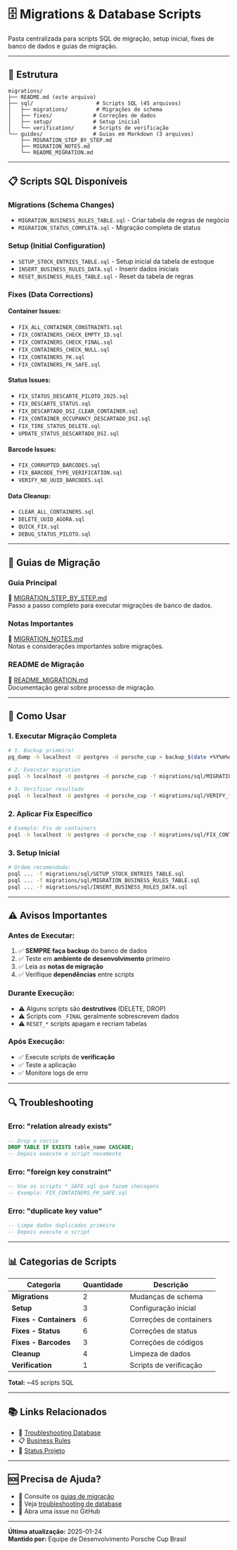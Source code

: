 # 🗄️ Migrations & Database Scripts

Pasta centralizada para scripts SQL de migração, setup inicial, fixes de banco de dados e guias de migração.

---

## 📂 Estrutura

```
migrations/
├── README.md (este arquivo)
├── sql/                    # Scripts SQL (45 arquivos)
│   ├── migrations/         # Migrações de schema
│   ├── fixes/             # Correções de dados
│   ├── setup/             # Setup inicial
│   └── verification/      # Scripts de verificação
└── guides/                # Guias em Markdown (3 arquivos)
    ├── MIGRATION_STEP_BY_STEP.md
    ├── MIGRATION_NOTES.md
    └── README_MIGRATION.md
```

---

## 📋 Scripts SQL Disponíveis

### **Migrations (Schema Changes)**
- `MIGRATION_BUSINESS_RULES_TABLE.sql` - Criar tabela de regras de negócio
- `MIGRATION_STATUS_COMPLETA.sql` - Migração completa de status

### **Setup (Initial Configuration)**
- `SETUP_STOCK_ENTRIES_TABLE.sql` - Setup inicial da tabela de estoque
- `INSERT_BUSINESS_RULES_DATA.sql` - Inserir dados iniciais
- `RESET_BUSINESS_RULES_TABLE.sql` - Reset da tabela de regras

### **Fixes (Data Corrections)**

#### Container Issues:
- `FIX_ALL_CONTAINER_CONSTRAINTS.sql`
- `FIX_CONTAINERS_CHECK_EMPTY_ID.sql`
- `FIX_CONTAINERS_CHECK_FINAL.sql`
- `FIX_CONTAINERS_CHECK_NULL.sql`
- `FIX_CONTAINERS_FK.sql`
- `FIX_CONTAINERS_FK_SAFE.sql`

#### Status Issues:
- `FIX_STATUS_DESCARTE_PILOTO_2025.sql`
- `FIX_DESCARTE_STATUS.sql`
- `FIX_DESCARTADO_DSI_CLEAR_CONTAINER.sql`
- `FIX_CONTAINER_OCCUPANCY_DESCARTADO_DSI.sql`
- `FIX_TIRE_STATUS_DELETE.sql`
- `UPDATE_STATUS_DESCARTADO_DSI.sql`

#### Barcode Issues:
- `FIX_CORRUPTED_BARCODES.sql`
- `FIX_BARCODE_TYPE_VERIFICATION.sql`
- `VERIFY_NO_UUID_BARCODES.sql`

#### Data Cleanup:
- `CLEAR_ALL_CONTAINERS.sql`
- `DELETE_UUID_AGORA.sql`
- `QUICK_FIX.sql`
- `DEBUG_STATUS_PILOTO.sql`

---

## 📖 Guias de Migração

### **Guia Principal**
📘 [MIGRATION_STEP_BY_STEP.md](./guides/MIGRATION_STEP_BY_STEP.md)  
Passo a passo completo para executar migrações de banco de dados.

### **Notas Importantes**
📝 [MIGRATION_NOTES.md](./guides/MIGRATION_NOTES.md)  
Notas e considerações importantes sobre migrações.

### **README de Migração**
📄 [README_MIGRATION.md](./guides/README_MIGRATION.md)  
Documentação geral sobre processo de migração.

---

## 🚀 Como Usar

### **1. Executar Migração Completa**

```bash
# 1. Backup primeiro!
pg_dump -h localhost -U postgres -d porsche_cup > backup_$(date +%Y%m%d).sql

# 2. Executar migration
psql -h localhost -U postgres -d porsche_cup -f migrations/sql/MIGRATION_*.sql

# 3. Verificar resultado
psql -h localhost -U postgres -d porsche_cup -f migrations/sql/VERIFY_*.sql
```

### **2. Aplicar Fix Específico**

```bash
# Exemplo: Fix de containers
psql -h localhost -U postgres -d porsche_cup -f migrations/sql/FIX_CONTAINERS_CHECK_FINAL.sql
```

### **3. Setup Inicial**

```bash
# Ordem recomendada:
psql ... -f migrations/sql/SETUP_STOCK_ENTRIES_TABLE.sql
psql ... -f migrations/sql/MIGRATION_BUSINESS_RULES_TABLE.sql
psql ... -f migrations/sql/INSERT_BUSINESS_RULES_DATA.sql
```

---

## ⚠️ Avisos Importantes

### **Antes de Executar:**
1. ✅ **SEMPRE faça backup** do banco de dados
2. ✅ Teste em **ambiente de desenvolvimento** primeiro
3. ✅ Leia as **notas de migração**
4. ✅ Verifique **dependências** entre scripts

### **Durante Execução:**
- ⚠️ Alguns scripts são **destrutivos** (DELETE, DROP)
- ⚠️ Scripts com `_FINAL` geralmente sobrescrevem dados
- ⚠️ `RESET_*` scripts apagam e recriam tabelas

### **Após Execução:**
- ✅ Execute scripts de **verificação**
- ✅ Teste a aplicação
- ✅ Monitore logs de erro

---

## 🔍 Troubleshooting

### **Erro: "relation already exists"**
```sql
-- Drop e recrie
DROP TABLE IF EXISTS table_name CASCADE;
-- Depois execute o script novamente
```

### **Erro: "foreign key constraint"**
```sql
-- Use os scripts *_SAFE.sql que fazem checagens
-- Exemplo: FIX_CONTAINERS_FK_SAFE.sql
```

### **Erro: "duplicate key value"**
```sql
-- Limpe dados duplicados primeiro
-- Depois execute o script
```

---

## 📊 Categorias de Scripts

| Categoria | Quantidade | Descrição |
|-----------|------------|-----------|
| **Migrations** | 2 | Mudanças de schema |
| **Setup** | 3 | Configuração inicial |
| **Fixes - Containers** | 6 | Correções de containers |
| **Fixes - Status** | 6 | Correções de status |
| **Fixes - Barcodes** | 3 | Correções de códigos |
| **Cleanup** | 4 | Limpeza de dados |
| **Verification** | 1 | Scripts de verificação |

**Total:** ~45 scripts SQL

---

## 📚 Links Relacionados

- 🐛 [Troubleshooting Database](/docs/troubleshooting/database/)
- 📋 [Business Rules](/docs/business/BUSINESS_RULES_SCHEMA.md)
- 🎯 [Status Projeto](/docs/releases/STATUS_PROJETO.md)

---

## 🆘 Precisa de Ajuda?

- 📖 Consulte os [guias de migração](./guides/)
- 🐛 Veja [troubleshooting de database](/docs/troubleshooting/database/)
- 💬 Abra uma issue no GitHub

---

**Última atualização:** 2025-01-24  
**Mantido por:** Equipe de Desenvolvimento Porsche Cup Brasil
